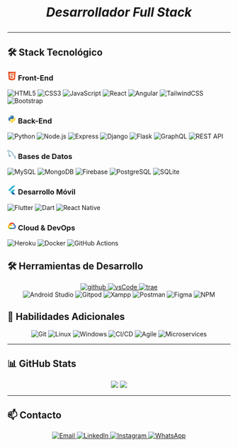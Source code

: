 # <p align="center"> <i>Desarrollador Full Stack </i> </p>

---

## 🛠️ Stack Tecnológico

### <img src="https://raw.githubusercontent.com/devicons/devicon/master/icons/html5/html5-original.svg" width="20"> Front-End
![HTML5](https://img.shields.io/badge/HTML5%20-%23E34F26.svg?style=for-the-badge&logo=html5&logoColor=white)
![CSS3](https://img.shields.io/badge/CSS3-1572B6?style=for-the-badge&logo=css3&logoColor=white)
![JavaScript](https://img.shields.io/badge/JavaScript%20-%23F7DF1E.svg?style=for-the-badge&logo=javascript&logoColor=black)
![React](https://img.shields.io/badge/React-20232A?style=for-the-badge&logo=react&logoColor=61DAFB)
![Angular](https://img.shields.io/badge/Angular-DD0031?style=for-the-badge&logo=angular&logoColor=white)
![TailwindCSS](https://img.shields.io/badge/Tailwind_CSS-38B2AC?style=for-the-badge&logo=tailwind-css&logoColor=white)
![Bootstrap](https://img.shields.io/badge/Bootstrap-563D7C?style=for-the-badge&logo=bootstrap&logoColor=white)

### <img src="https://raw.githubusercontent.com/devicons/devicon/master/icons/python/python-original.svg" width="20"> Back-End
![Python](https://img.shields.io/badge/Python%20-%2314354C.svg?style=for-the-badge&logo=python&logoColor=white)
![Node.js](https://img.shields.io/badge/Node.js-339933?style=for-the-badge&logo=nodedotjs&logoColor=white)
![Express](https://img.shields.io/badge/Express-000000?style=for-the-badge&logo=express&logoColor=white)
![Django](https://img.shields.io/badge/Django-092E20?style=for-the-badge&logo=django&logoColor=white)
![Flask](https://img.shields.io/badge/Flask%20-%23000000.svg?style=for-the-badge&logo=flask&logoColor=white)
![GraphQL](https://img.shields.io/badge/GraphQL-E10098?style=for-the-badge&logo=graphql&logoColor=white)
![REST API](https://img.shields.io/badge/REST%20API%20-%23000000.svg?style=for-the-badge&logo=fastapi&logoColor=white)

### <img src="https://raw.githubusercontent.com/devicons/devicon/master/icons/mysql/mysql-original.svg" width="20"> Bases de Datos
![MySQL](https://img.shields.io/badge/MySQL-%2300f.svg?&style=for-the-badge&logo=mysql&logoColor=white&color=3280ad)
![MongoDB](https://img.shields.io/badge/MongoDB-4EA94B?style=for-the-badge&logo=mongodb&logoColor=white)
![Firebase](https://img.shields.io/badge/Firebase-FFCA28?style=for-the-badge&logo=firebase&logoColor=black)
![PostgreSQL](https://img.shields.io/badge/PostgreSQL-316192?style=for-the-badge&logo=postgresql&logoColor=white)
![SQLite](https://img.shields.io/badge/SQLite-07405E?style=for-the-badge&logo=sqlite&logoColor=white)

### <img src="https://raw.githubusercontent.com/devicons/devicon/master/icons/flutter/flutter-original.svg" width="20"> Desarrollo Móvil
![Flutter](https://img.shields.io/badge/Flutter-47C5FB?style=for-the-badge&logo=flutter&logoColor=white)
![Dart](https://img.shields.io/badge/Dart-0175C2?style=for-the-badge&logo=dart&logoColor=white)
![React Native](https://img.shields.io/badge/React_Native-20232A?style=for-the-badge&logo=react&logoColor=61DAFB)

### <img src="https://raw.githubusercontent.com/devicons/devicon/master/icons/googlecloud/googlecloud-original.svg" width="20"> Cloud & DevOps
![Heroku](https://img.shields.io/badge/Heroku-430098?style=for-the-badge&logo=heroku&logoColor=white)
![Docker](https://img.shields.io/badge/Docker-2496ED?style=for-the-badge&logo=docker&logoColor=white)
![GitHub Actions](https://img.shields.io/badge/GitHub_Actions-2088FF?style=for-the-badge&logo=github-actions&logoColor=white)

## 🛠️ Herramientas de Desarrollo
<p align="center">
  <a href="https://github.com/JairVaz13" target="_blank">
    <img src="https://img.shields.io/badge/github-181717.svg?style=for-the-badge&logo=github&logoColor=white" alt="github" />
  </a>
  <a href="https://code.visualstudio.com/" target="_blank">
    <img src="https://img.shields.io/badge/vscode-007ACC.svg?style=for-the-badge&logo=visualstudiocode&logoColor=white" alt="vsCode"/>
  </a>
  <a href="https://github.com/TraefikTech/trae" target="_blank">
    <img src="https://img.shields.io/badge/-Trae-000000?logo=tiktok&logoColor=white&style=for-the-badge" alt="trae"/>
</a>
  <br>
  <img src="https://img.shields.io/badge/Android%20Studio-3DDC84.svg?style=for-the-badge&logo=androidstudio&logoColor=white" alt="Android Studio">
  <img src="https://img.shields.io/badge/Gitpod-1AA6E4?style=for-the-badge&logo=gitpod&logoColor=white" alt="Gitpod">
  <img src="https://img.shields.io/badge/Xampp-F37623?style=for-the-badge&logo=xampp&logoColor=white" alt="Xampp">
  <img src="https://img.shields.io/badge/Postman-FF6C37?style=for-the-badge&logo=postman&logoColor=white" alt="Postman">
  <img src="https://img.shields.io/badge/Figma-F24E1E?style=for-the-badge&logo=figma&logoColor=white" alt="Figma">
  <img src="https://img.shields.io/badge/NPM-CB3837?style=for-the-badge&logo=npm&logoColor=white" alt="NPM">
</p>

## 🧠 Habilidades Adicionales
<p align="center">
  <img src="https://img.shields.io/badge/Git%20-%23F05032.svg?style=for-the-badge&logo=git&logoColor=white" alt="Git">
  <img src="https://img.shields.io/badge/Linux%20-%23FCC624.svg?style=for-the-badge&logo=linux&logoColor=black" alt="Linux">
  <img src="https://img.shields.io/badge/Windows%20-%230078D6.svg?style=for-the-badge&logo=windows&logoColor=white" alt="Windows">
  <img src="https://img.shields.io/badge/CI/CD-Pipeline-success?style=for-the-badge" alt="CI/CD">
  <img src="https://img.shields.io/badge/Agile-Methodology-blue?style=for-the-badge" alt="Agile">
  <img src="https://img.shields.io/badge/Micro_Services-Architecture-lightgrey?style=for-the-badge" alt="Microservices">
</p>

---

## 📊 GitHub Stats

<div align="center">
  <img height="180em" src="https://github-readme-stats.vercel.app/api?username=osaradahir3&show_icons=true&theme=tokyonight&include_all_commits=true&count_private=true"/>
  <img height="180em" src="https://github-readme-stats.vercel.app/api/top-langs/?username=osaradahir&layout=compact&langs_count=7&theme=tokyonight"/>
</div>

---


## 📫 Contacto

<div align="center">
  <a href="mailto:og924876@gmail.com">
    <img src="https://img.shields.io/badge/Email-D14836?style=for-the-badge&logo=gmail&logoColor=white" alt="Email">
  </a>
  <a href="https://www.linkedin.com/in/oscar/](https://www.linkedin.com/in/oscar-adahir-garcia-sanchez-656340291">
    <img src="https://img.shields.io/badge/LinkedIn-0077B5?style=for-the-badge&logo=linkedin&logoColor=white" alt="LinkedIn">
  </a>
  <a href="https://www.instagram.com/adahiadahir/">
    <img src="https://img.shields.io/badge/Instagram-E4405F?style=for-the-badge&logo=instagram&logoColor=white" alt="Instagram">
  </a>
  <a href="https://wa.me/7751698010">
    <img src="https://img.shields.io/badge/WhatsApp-25D366?style=for-the-badge&logo=whatsapp&logoColor=white" alt="WhatsApp">
  </a>
</div>
